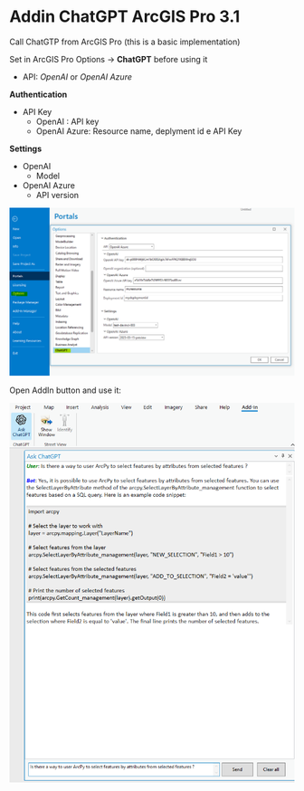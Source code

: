 # Addin ChatGPT ArcGIS Pro 3.1

Call ChatGTP from ArcGIS Pro (this is a basic implementation)

Set in ArcGIS Pro Options -> **ChatGPT** before using it

- API: *OpenAI* or *OpenAI Azure*

**Authentication**
- API Key
    - OpenAI : API key
    - OpenAI Azure: Resource name, deplyment id e API Key

**Settings**
- OpenAI
    - Model
- OpenAI Azure
    - API version

![Addin ArcGIS Pro ChatGPT](/Help/Settings.png)

Open AddIn button and use it:

![Addin ArcGIS Pro ChatGPT](/Help/ShowChatGPT.png)
